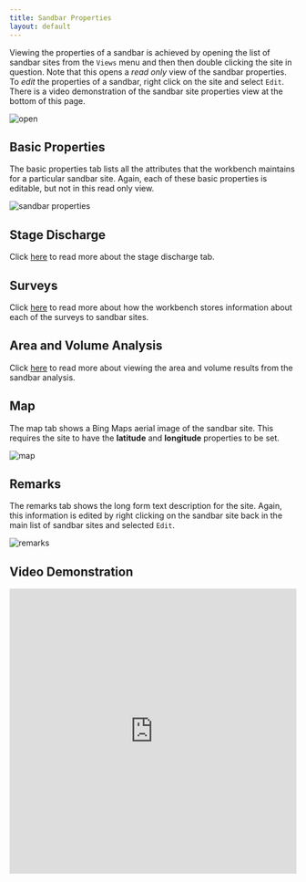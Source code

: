 ```yaml
---
title: Sandbar Properties
layout: default
---
```


Viewing the properties of a sandbar is achieved by opening the list of sandbar sites from the `Views` menu and then then double clicking the site in question. Note that this opens a *read only* view of the sandbar properties. To *edit* the properties of a sandbar, right click on the site and select `Edit`. There is a video demonstration of the sandbar site properties view at the bottom of this page.

![open](/images/sandbars/sandbar_properties_open.png)

## Basic Properties

The basic  properties tab lists all the attributes that the workbench maintains for a particular sandbar site. Again, each of these basic properties is editable, but not in this read only view.

![sandbar properties](/images/sandbars/sandbar_properties.png)

## Stage Discharge

Click [here](/online_help/sandbars/sd_sample/) to read more about the stage discharge tab.

## Surveys

Click [here](/online_help/sandbars/sandbar_surveys) to read more about how the workbench stores information about each of the surveys to sandbar sites.

## Area and Volume Analysis

Click [here](/online_help/sandbar_analysis/sandbar_results/) to read more about viewing the area and volume results from the sandbar analysis.

## Map

The map tab shows a Bing Maps aerial image of the sandbar site. This requires the site to have the **latitude** and **longitude** properties to be set.

![map](/images/sandbars/sandbar_properties_map.png)

## Remarks

The remarks tab shows the long form text description for the site. Again, this information is edited by right clicking on the sandbar site back in the main list of sandbar sites and selected `Edit`.

![remarks](/images/sandbars/sandbar_properties_remarks.png)

## Video Demonstration

<iframe width="100%" height="500" src="https://www.youtube.com/embed/iVCHKBjzblQ?si=BqjUJFIzrTs" title="YouTube video player" frameborder="0" allowfullscreen></iframe>